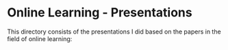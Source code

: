 # Online Learning - Presentations

This directory consists of the presentations I did based on the papers in the field of online learning:
